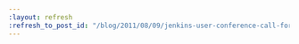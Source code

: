 ```yaml
---
:layout: refresh
:refresh_to_post_id: "/blog/2011/08/09/jenkins-user-conference-call-for-papers"
---
```


